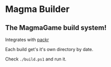 # Magma Builder
## The MagmaGame build system!
Integrates with [packr](https://github.com/libgdx/packr)

Each build get's it's own directory by date.

Check ```./build.ps1``` and run it.
